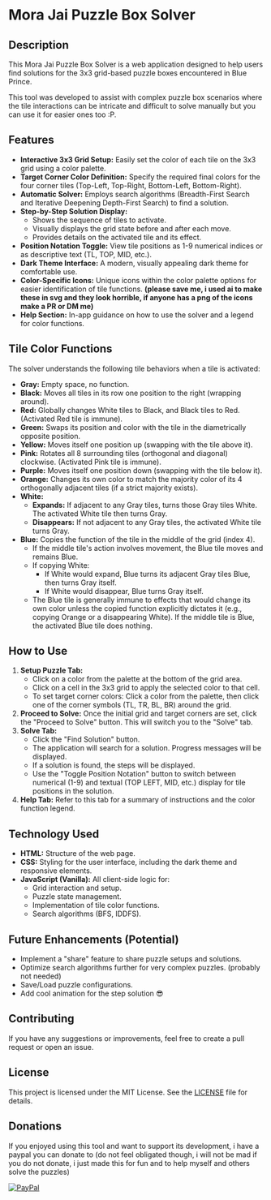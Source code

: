 # Mora Jai Puzzle Box Solver

## Description

This Mora Jai Puzzle Box Solver is a web application designed to help users find solutions for the 3x3 grid-based puzzle boxes encountered in Blue Prince.

This tool was developed to assist with complex puzzle box scenarios where the tile interactions can be intricate and difficult to solve manually but you can use it for easier ones too :P.

## Features

* **Interactive 3x3 Grid Setup:** Easily set the color of each tile on the 3x3 grid using a color palette.
* **Target Corner Color Definition:** Specify the required final colors for the four corner tiles (Top-Left, Top-Right, Bottom-Left, Bottom-Right).
* **Automatic Solver:** Employs search algorithms (Breadth-First Search and Iterative Deepening Depth-First Search) to find a solution.
* **Step-by-Step Solution Display:**
  * Shows the sequence of tiles to activate.
  * Visually displays the grid state before and after each move.
  * Provides details on the activated tile and its effect.
* **Position Notation Toggle:** View tile positions as 1-9 numerical indices or as descriptive text (TL, TOP, MID, etc.).
* **Dark Theme Interface:** A modern, visually appealing dark theme for comfortable use.
* **Color-Specific Icons:** Unique icons within the color palette options for easier identification of tile functions. **(please save me, i used ai to make these in svg and they look horrible, if anyone has a png of the icons make a PR or DM me)**
* **Help Section:** In-app guidance on how to use the solver and a legend for color functions.

## Tile Color Functions

The solver understands the following tile behaviors when a tile is activated:

* **Gray:** Empty space, no function.
* **Black:** Moves all tiles in its row one position to the right (wrapping around).
* **Red:** Globally changes White tiles to Black, and Black tiles to Red. (Activated Red tile is immune).
* **Green:** Swaps its position and color with the tile in the diametrically opposite position.
* **Yellow:** Moves itself one position up (swapping with the tile above it).
* **Pink:** Rotates all 8 surrounding tiles (orthogonal and diagonal) clockwise. (Activated Pink tile is immune).
* **Purple:** Moves itself one position down (swapping with the tile below it).
* **Orange:** Changes its own color to match the majority color of its 4 orthogonally adjacent tiles (if a strict majority exists).
* **White:**
  * **Expands:** If adjacent to any Gray tiles, turns those Gray tiles White. The activated White tile then turns Gray.
  * **Disappears:** If not adjacent to any Gray tiles, the activated White tile turns Gray.
* **Blue:** Copies the function of the tile in the middle of the grid (index 4).
  * If the middle tile's action involves movement, the Blue tile moves and remains Blue.
  * If copying White:
    * If White would expand, Blue turns its adjacent Gray tiles Blue, then turns Gray itself.
    * If White would disappear, Blue turns Gray itself.
  * The Blue tile is generally immune to effects that would change its own color unless the copied function explicitly dictates it (e.g., copying Orange or a disappearing White). If the middle tile is Blue, the activated Blue tile does nothing.

## How to Use

1. **Setup Puzzle Tab:**
    * Click on a color from the palette at the bottom of the grid area.
    * Click on a cell in the 3x3 grid to apply the selected color to that cell.
    * To set target corner colors: Click a color from the palette, then click one of the corner symbols (TL, TR, BL, BR) around the grid.
2. **Proceed to Solve:** Once the initial grid and target corners are set, click the "Proceed to Solve" button. This will switch you to the "Solve" tab.
3. **Solve Tab:**
    * Click the "Find Solution" button.
    * The application will search for a solution. Progress messages will be displayed.
    * If a solution is found, the steps will be displayed.
    * Use the "Toggle Position Notation" button to switch between numerical (1-9) and textual (TOP LEFT, MID, etc.) display for tile positions in the solution.
4. **Help Tab:** Refer to this tab for a summary of instructions and the color function legend.

## Technology Used

* **HTML:** Structure of the web page.
* **CSS:** Styling for the user interface, including the dark theme and responsive elements.
* **JavaScript (Vanilla):** All client-side logic for:
  * Grid interaction and setup.
  * Puzzle state management.
  * Implementation of tile color functions.
  * Search algorithms (BFS, IDDFS).

## Future Enhancements (Potential)

* Implement a "share" feature to share puzzle setups and solutions.
* Optimize search algorithms further for very complex puzzles. (probably not needed)
* Save/Load puzzle configurations.
* Add cool animation for the step solution :sunglasses:

## Contributing

If you have any suggestions or improvements, feel free to create a pull request or open an issue.

## License

This project is licensed under the MIT License. See the [LICENSE](LICENSE) file for details.

## Donations

If you enjoyed using this tool and want to support its development, i have a paypal you can donate to (do not feel obligated though, i will not be mad if you do not donate, i just made this for fun and to help myself and others solve the puzzles)

[![PayPal](https://img.shields.io/badge/PayPal-00457C?style=for-the-badge&logo=paypal&logoColor=white)](https://paypal.me/ssimonesechii)
